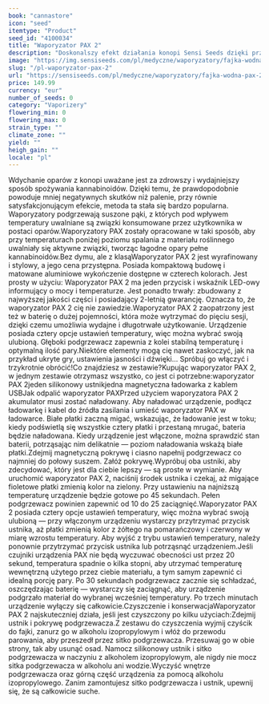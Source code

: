 ```yaml
---
book: "cannastore"
icon: "seed"
itemtype: "Product"
seed_id: "4100034"
title: "Waporyzator PAX 2"
description: "Doskonalszy efekt działania konopi Sensi Seeds dzięki przenośnemu, poręcznemu i łatwemu w obsłudze waporyzatorowi PAX 2 najnowszej technologii. Kup teraz!"
image: "https://img.sensiseeds.com/pl/medyczne/waporyzatory/fajka-wodna-pax-2-image.png"
slug: "/pl-waporyzator-pax-2"
url: "https://sensiseeds.com/pl/medyczne/waporyzatory/fajka-wodna-pax-2?a_aid=cannastore"
price: 149.99
currency: "eur"
number_of_seeds: 0
category: "Vaporizery"
flowering_min: 0
flowering_max: 0
strain_type: ""
climate_zone: ""
yield: ""
heigh_gain: ""
locale: "pl"
---
```

Wdychanie oparów z konopi uważane jest za zdrowszy i wydajniejszy sposób spożywania kannabinoidów. Dzięki temu, że prawdopodobnie powoduje mniej negatywnych skutków niż palenie, przy równie satysfakcjonującym efekcie, metoda ta stała się bardzo popularna. Waporyzatory podgrzewają suszone pąki, z których pod wpływem temperatury uwalniane są związki konsumowane przez użytkownika w postaci oparów.Waporyzatory PAX zostały opracowane w taki sposób, aby przy temperaturach poniżej poziomu spalania z materiału roślinnego uwalniały się aktywne związki, tworząc łagodne opary pełne kannabinoidów.Bez dymu, ale z klasąWaporyzator PAX 2 jest wyrafinowany i stylowy, a jego cena przystępna. Posiada kompaktową budowę i matowane aluminiowe wykończenie dostępne w czterech kolorach. Jest prosty w użyciu: Waporyzator PAX 2 ma jeden przycisk i wskaźnik LED-owy informujący o mocy i temperaturze. Jest ponadto trwały: zbudowany z najwyższej jakości części i posiadający 2-letnią gwarancję. Oznacza to, że waporyzator PAX 2 cię nie zawiedzie.Waporyzator PAX 2 zaopatrzony jest też w baterię o dużej pojemności, która może wytrzymać do pięciu sesji, dzięki czemu umożliwia wydajne i długotrwałe użytkowanie. Urządzenie posiada cztery opcje ustawień temperatury, więc można wybrać swoją ulubioną. Głęboki podgrzewacz zapewnia z kolei stabilną temperaturę i optymalną ilość pary.Niektóre elementy mogą cię nawet zaskoczyć, jak na przykład ukryte gry, ustawienia jasności i dźwięki... Spróbuj go włączyć i trzykrotnie obrócić!Co znajdziesz w zestawie?Kupując waporyzator PAX 2, w jednym zestawie otrzymasz wszystko, co jest ci potrzebne:waporyzator PAX 2jeden silikonowy ustnikjedna magnetyczna ładowarka z kablem USBJak odpalić waporyzator PAXPrzed użyciem waporyzatora PAX 2 akumulator musi zostać naładowany. Aby naładować urządzenie, podłącz ładowarkę i kabel do źródła zasilania i umieść waporyzator PAX w ładowarce. Białe płatki zaczną migać, wskazując, że ładowanie jest w toku; kiedy podświetlą się wszystkie cztery płatki i przestaną mrugać, bateria będzie naładowana. Kiedy urządzenie jest włączone, można sprawdzić stan baterii, potrząsając nim delikatnie — poziom naładowania wskażą białe płatki.Zdejmij magnetyczną pokrywę i ciasno napełnij podgrzewacz co najmniej do połowy suszem. Załóż pokrywę.Wypróbuj oba ustniki, aby zdecydować, który jest dla ciebie lepszy — są proste w wymianie. Aby uruchomić waporyzator PAX 2, naciśnij środek ustnika i czekaj, aż migające fioletowe płatki zmienią kolor na zielony. Przy ustawieniu na najniższą temperaturę urządzenie będzie gotowe po 45 sekundach. Pełen podgrzewacz powinien zapewnić od 10 do 25 zaciągnięć.Waporyzator PAX 2 posiada cztery opcje ustawień temperatury, więc można wybrać swoją ulubioną — przy włączonym urządzeniu wystarczy przytrzymać przycisk ustnika, aż płatki zmienią kolor z żółtego na pomarańczowy i czerwony w miarę wzrostu temperatury. Aby wyjść z trybu ustawień temperatury, należy ponownie przytrzymać przycisk ustnika lub potrząsnąć urządzeniem.Jeśli czujniki urządzenia PAX nie będą wyczuwać obecności ust przez 20 sekund, temperatura spadnie o kilka stopni, aby utrzymać temperaturę wewnętrzną użytego przez ciebie materiału, a tym samym zapewnić ci idealną porcję pary. Po 30 sekundach podgrzewacz zacznie się schładzać, oszczędzając baterię — wystarczy się zaciągnąć, aby urządzenie podgrzało materiał do wybranej wcześniej temperatury. Po trzech minutach urządzenie wyłączy się całkowicie.Czyszczenie i konserwacjaWaporyzator PAX 2 najskuteczniej działa, jeśli jest czyszczony po kilku użyciach:Zdejmij ustnik i pokrywę podgrzewacza.Z zestawu do czyszczenia wyjmij czyścik do fajki, zanurz go w alkoholu izopropylowym i włóż do przewodu parowania, aby przeszedł przez sitko podgrzewacza. Przesuwaj go w obie strony, tak aby usunąć osad. Namocz silikonowy ustnik i sitko podgrzewacza w naczyniu z alkoholem izopropylowym, ale nigdy nie mocz sitka podgrzewacza w alkoholu ani wodzie.Wyczyść wnętrze podgrzewacza oraz górną część urządzenia za pomocą alkoholu izopropylowego. Zanim zamontujesz sitko podgrzewacza i ustnik, upewnij się, że są całkowicie suche.
